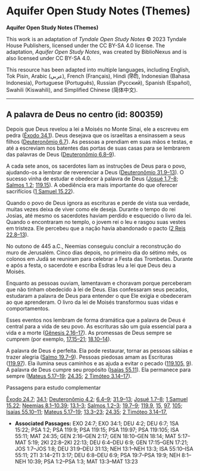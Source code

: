 # Aquifer Open Study Notes (Themes)

**Aquifer Open Study Notes (Themes)**

This work is an adaptation of *Tyndale Open Study Notes* © 2023 Tyndale House Publishers, licensed under the CC BY\-SA 4\.0 license. The adaptation, *Aquifer Open Study Notes*, was created by BiblioNexus and is also licensed under CC BY\-SA 4\.0\.

This resource has been adapted into multiple languages, including English, Tok Pisin, Arabic (عربي), French (Français), Hindi (हिंदी), Indonesian (Bahasa Indonesia), Portuguese (Português), Russian (Русский), Spanish (Español), Swahili (Kiswahili), and Simplified Chinese (简体中文).



--------------------------------

## A palavra de Deus no centro (id: 800359)

Depois que Deus revelou a lei a Moisés no Monte Sinai, ele a escreveu em pedra ([Êxodo 34\.1](https://ref.ly/Exod34:1)). Deus desejava que os israelitas a ensinassem a seus filhos ([Deuteronômio 6\.7](https://ref.ly/Deut6:7)). As pessoas a prendiam em suas mãos e testas, e até a escreviam nos batentes das portas de suas casas para se lembrarem das palavras de Deus ([Deuteronômio 6\.8–9](https://ref.ly/Deut6:8-Deut6:9)).

A cada sete anos, os sacerdotes liam as instruções de Deus para o povo, ajudando\-os a lembrar de reverenciar a Deus ([Deuteronômio 31\.9–13](https://ref.ly/Deut31:9-Deut31:13)). O sucesso vinha de estudar e obedecer à palavra de Deus ([Josué 1\.7–8](https://ref.ly/Josh1:7-Josh1:8); [Salmos 1\.2](https://ref.ly/Ps1:2); [119\.15](https://ref.ly/Ps119:15)). A obediência era mais importante do que oferecer sacrifícios ([1 Samuel 15\.22](https://ref.ly/1Sam15:22)).

Quando o povo de Deus ignora as escrituras e perde de vista sua verdade, muitas vezes deixa de viver como ele deseja. Durante o tempo do rei Josias, até mesmo os sacerdotes haviam perdido e esquecido o livro da lei. Quando o encontraram no templo, o jovem rei o leu e rasgou suas vestes em tristeza. Ele percebeu que a nação havia abandonado o pacto ([2 Reis 22\.8–13](https://ref.ly/2Kgs22:8-2Kgs22:13)).

No outono de 445 a.C., Neemias conseguiu concluir a reconstrução do muro de Jerusalém. Cinco dias depois, no primeiro dia do sétimo mês, os colonos em Judá se reuniram para celebrar a Festa das Trombetas. Durante e após a festa, o sacerdote e escriba Esdras leu a lei que Deus deu a Moisés.

Enquanto as pessoas ouviam, lamentavam e choravam porque perceberam que não tinham obedecido à lei de Deus. Elas confessaram seus pecados, estudaram a palavra de Deus para entender o que Ele exigia e obedeceram ao que aprenderam. O livro da lei de Moisés transformou suas vidas e comportamentos.

Esses eventos nos lembram de forma dramática que a palavra de Deus é central para a vida de seu povo. As escrituras são um guia essencial para a vida e a morte ([Gênesis 2\.16–17](https://ref.ly/Gen2:16-Gen2:17)). As promessas de Deus sempre se cumprem (por exemplo, [17\.15–21](https://ref.ly/Gen17:15-Gen17:21); [18\.10–14](https://ref.ly/Gen18:10-Gen18:14)).

A palavra de Deus é perfeita. Ela pode restaurar, tornar as pessoas sábias e trazer alegria ([Salmo 19\.7–9](https://ref.ly/Ps19:7-Ps19:9)). Pessoas piedosas amam as Escrituras ([119\.97](https://ref.ly/Ps119:97)). Ela ilumina seus caminhos e as ajuda a evitar o pecado ([119\.105,](https://ref.ly/Ps119:105) [9](https://ref.ly/Ps119:9)). A palavra de Deus cumpre seu propósito ([Isaías 55\.11](https://ref.ly/Isa55:11)). Ela permanece para sempre ([Mateus 5\.17–19](https://ref.ly/Matt5:17-Matt5:19); [24\.35](https://ref.ly/Matt24:35); [2 Timóteo 3\.14–17](https://ref.ly/2Tim3:14-2Tim3:17)).

Passagens para estudo complementar

[Êxodo 24\.7](https://ref.ly/Exod24:7); [34\.1](https://ref.ly/Exod34:1); [Deuteronômio 4\.2](https://ref.ly/Deut4:2); [6\.4–9](https://ref.ly/Deut6:4-Deut6:9); [31\.9–13](https://ref.ly/Deut31:9-Deut31:13); [Josué 1\.7–8](https://ref.ly/Josh1:7-Josh1:8); [1 Samuel 15\.22](https://ref.ly/1Sam15:22); [Neemias 8\.1–10\.39](https://ref.ly/Neh8:1-Neh10:39); [13\.1–3](https://ref.ly/Neh13:1-Neh13:3); [Salmos 1\.2–3](https://ref.ly/Ps1:2-Ps1:3); [19\.7–9](https://ref.ly/Ps19:7-Ps19:9); [119\.9](https://ref.ly/Ps119:9), [15](https://ref.ly/Ps119:15), [97](https://ref.ly/Ps119:97), [105](https://ref.ly/Ps119:105); [Isaías 55\.10–11](https://ref.ly/Isa55:10-Isa55:11); [Mateus 5\.17–19](https://ref.ly/Matt5:17-Matt5:19); [13\.3–23](https://ref.ly/Matt13:3-Matt13:23); [24\.35](https://ref.ly/Matt24:35); [2 Timóteo 3\.14–17\.](https://ref.ly/2Tim3:14-2Tim3:17)

* **Associated Passages:** EXO 24:7; EXO 34:1; DEU 4:2; DEU 6:7; 1SA 15:22; PSA 1:2; PSA 119:9; PSA 119:15; PSA 119:97; PSA 119:105; ISA 55:11; MAT 24:35; GEN 2:16–GEN 2:17; GEN 18:10–GEN 18:14; MAT 5:17–MAT 5:19; 2KI 22:8–2KI 22:13; DEU 6:4–DEU 6:9; GEN 17:15–GEN 17:21; JOS 1:7–JOS 1:8; DEU 31:9–DEU 31:13; NEH 13:1–NEH 13:3; ISA 55:10–ISA 55:11; 2TI 3:14–2TI 3:17; DEU 6:8–DEU 6:9; PSA 19:7–PSA 19:9; NEH 8:1–NEH 10:39; PSA 1:2–PSA 1:3; MAT 13:3–MAT 13:23

